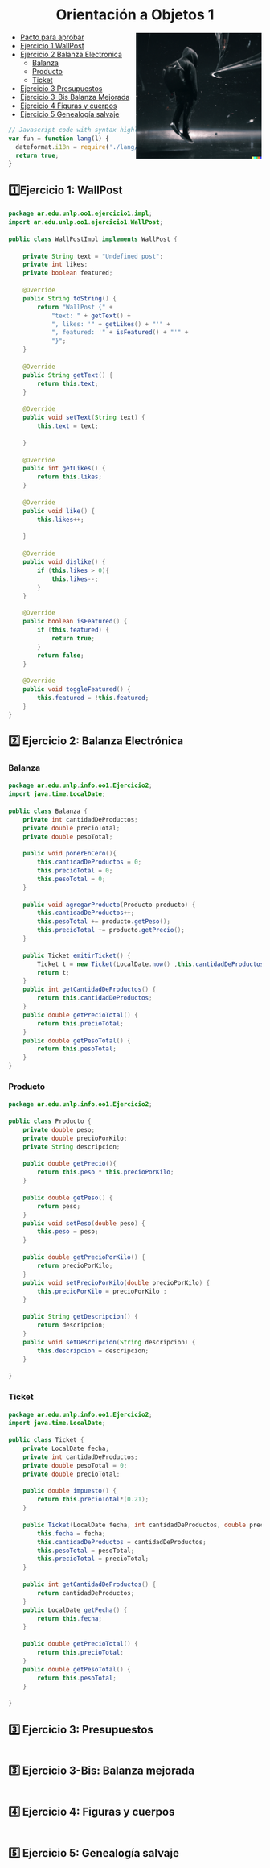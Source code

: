 <h1 align="center">  Orientación a Objetos 1</h1>

<p><img width="250" align='right' src="img/3.png"></p>

- [Pacto para aprobar](/Documentos/Condiciones.md)
- [Ejercicio 1 WallPost](#1️⃣ejercicio-1-wallpost)
- [Ejercicio 2 Balanza Electronica](#2️⃣-ejercicio-2-balanza-electrónica)
  - [Balanza](#balanza)
  - [Producto](#producto)
  - [Ticket](#ticket)
- [Ejercicio 3 Presupuestos](#3️⃣-ejercicio-3-presupuestos)
- [Ejercicio 3-Bis Balanza Mejorada](#3️⃣-ejercicio-3-bis-balanza-mejorada)
- [Ejercicio 4 Figuras y cuerpos](#4️⃣-ejercicio-4-figuras-y-cuerpos)
- [Ejercicio 5 Genealogía salvaje](#5️⃣-ejercicio-5-genealogía-salvaje)


```js
// Javascript code with syntax highlighting.
var fun = function lang(l) {
  dateformat.i18n = require('./lang/' + l)
  return true;
}
```

## 1️⃣Ejercicio 1: WallPost

```java
package ar.edu.unlp.oo1.ejercicio1.impl;
import ar.edu.unlp.oo1.ejercicio1.WallPost;

public class WallPostImpl implements WallPost {

	private String text = "Undefined post";
	private int likes;
	private boolean featured;

    @Override
    public String toString() {
        return "WallPost {" +
            "text: " + getText() +
            ", likes: '" + getLikes() + "'" +
            ", featured: '" + isFeatured() + "'" +
            "}";
    }

	@Override
	public String getText() {
		return this.text;
	}

	@Override
	public void setText(String text) {
		this.text = text;
		
	}

	@Override
	public int getLikes() {
		return this.likes;
	}

	@Override
	public void like() {
		this.likes++;
		
	}

	@Override
	public void dislike() {
		if (this.likes > 0){
			this.likes--;
		}
	}

	@Override
	public boolean isFeatured() {
		if (this.featured) {
			return true;
		}
		return false;
	}

	@Override
	public void toggleFeatured() {
		this.featured = !this.featured;
	}
}
```

## 2️⃣ Ejercicio 2: Balanza Electrónica

### Balanza

```java
package ar.edu.unlp.info.oo1.Ejercicio2;
import java.time.LocalDate;

public class Balanza {
	private int cantidadDeProductos;
	private double precioTotal;
	private double pesoTotal;
	
	public void ponerEnCero(){
		this.cantidadDeProductos = 0;
		this.precioTotal = 0;
		this.pesoTotal = 0;
	}
	
	public void agregarProducto(Producto producto) {
		this.cantidadDeProductos++;
		this.pesoTotal += producto.getPeso();
		this.precioTotal += producto.getPrecio();
	}
	
	public Ticket emitirTicket() {
		Ticket t = new Ticket(LocalDate.now() ,this.cantidadDeProductos,this.precioTotal,this.pesoTotal);
		return t;
	}
	public int getCantidadDeProductos() {
		return this.cantidadDeProductos;
	}
	public double getPrecioTotal() {
		return this.precioTotal;
	}
	public double getPesoTotal() {
		return this.pesoTotal;
	}
}
```

### Producto

```Java
package ar.edu.unlp.info.oo1.Ejercicio2;

public class Producto {
	private double peso;
	private double precioPorKilo;
	private String descripcion;
	
	public double getPrecio(){
		return this.peso * this.precioPorKilo;
	}
	
	public double getPeso() {
		return peso;
	}
	public void setPeso(double peso) {
		this.peso = peso;
	}
	
	public double getPrecioPorKilo() {
		return precioPorKilo;
	}
	public void setPrecioPorKilo(double precioPorKilo) {
		this.precioPorKilo = precioPorKilo ;
	}
	
	public String getDescripcion() {
		return descripcion;
	}
	public void setDescripcion(String descripcion) {
		this.descripcion = descripcion;
	}

}
```

### Ticket
```Java
package ar.edu.unlp.info.oo1.Ejercicio2;
import java.time.LocalDate;

public class Ticket {
	private LocalDate fecha;
	private int cantidadDeProductos;
	private double pesoTotal = 0;
	private double precioTotal;
	
	public double impuesto() {
		return this.precioTotal*(0.21);
	}
	
	public Ticket(LocalDate fecha, int cantidadDeProductos, double precioTotal, double pesoTotal) {
		this.fecha = fecha;
		this.cantidadDeProductos = cantidadDeProductos;
		this.pesoTotal = pesoTotal;
		this.precioTotal = precioTotal;
	}
	
	public int getCantidadDeProductos() {
		return cantidadDeProductos;
	}
	public LocalDate getFecha() {
		return this.fecha;
	}

	public double getPrecioTotal() {
		return this.precioTotal;
	}
	public double getPesoTotal() {
		return this.pesoTotal;
	}

}
```

## 3️⃣ Ejercicio 3: Presupuestos

```Java

```

## 3️⃣ Ejercicio 3-Bis: Balanza mejorada

```Java

```

## 4️⃣ Ejercicio 4: Figuras y cuerpos

```Java

```

## 5️⃣ Ejercicio 5: Genealogía salvaje

```Java

```